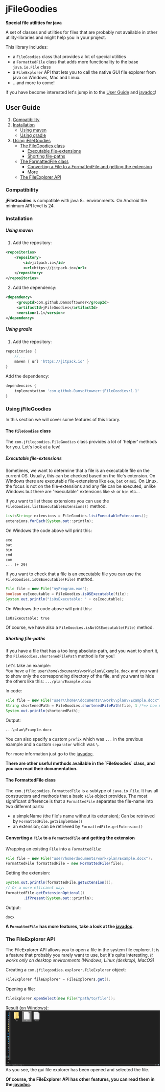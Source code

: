 # jFileGoodies
<p><b>Special file utilities for java</b></p>

A set of classes and utilities for files that are probably not available in other utility-libraries and might help you in your project.

This library includes:
 * a `FileGoodies` class that provides a lot of special utilities 
 * a `FormattedFile` class that adds more functionality to the base `java.io.File` class
 * a `FileExplorer` API that lets you to call the native GUI file explorer from java on Windows, Mac and Linux.
 * ...and more to come!

If you have become interested let's jump in to the [User Guide](#user-guide) and [javadoc](https://jfilegoodies-javadoc.herokuapp.com/)!

## <a name="user-guide"></a> User Guide
1. [Compatibility](#compatibility)
2. [Installation](#installation)
   * [Using maven](#installation-maven)
   * [Using gradle](#installation-gradle)
3. [Using jFileGoodies](#using-library)
   * [The FileGoodies class](#FileGoodies-class)
      * [Executable file-extensions](#executable-file-ext)
      * [Shorting file-paths](#file-path-short)
   * [The FormattedFile class](#FormattedFile-class)
      * [Converting a File to a FormattedFile and getting the extension](#FormattedFile-extension)
      * [More](#FormattedFile-more)
   * [The FileExplorer API](#FileExplorer-API)
     
### <a name="compatibility"><a/> Compatibility
**jFileGoodies** is compatible with java 8+ environments.
On Android the minimum API level is 24.
     
### <a name="installation"></a> Installation
##### <a name="installation-maven"></a> Using maven

1. Add the repository:

```xml
<repositories>
	<repository>
	    <id>jitpack.io</id>
	    <url>https://jitpack.io</url>
	</repository>
</repositories>
```

2. Add the dependency:
```xml
<dependency>
	 <groupId>com.github.Dansoftowner</groupId>
	 <artifactId>jFileGoodies</artifactId>
	 <version>1.1</version>
</dependency>
```

##### <a name="installation-gradle"></a> Using gradle

1. Add the repository:
```groovy
repositories {
	//...
	maven { url 'https://jitpack.io' }
}
```

Add the dependency:
```groovy
dependencies {
    implementation 'com.github.Dansoftowner:jFileGoodies:1.1'
}
```

### <a name="using-library"></a> Using jFileGoodies
In this section we will cover some features of this library.

#### The `FileGoodies` class

The `com.jfilegoodies.FileGoodies` class provides a lot of 'helper' methods for you.
Let's look at a few!

##### <a name="executable-file-ext"></a> Executable file-extensions
Sometimes, we want to determine that a file is an executable file on the current OS.
Usually, this can be checked based on the file's extension.
On Windows there are executable file-extensions like `exe`, `bat` or `msi`.
On Linux, the focus is not on the file-extensions and any file can be executed, unlike Windows but there are "executable" extensions like `sh` or `bin` etc...

If you want to list these extensions you can use the `FileGoodies.listExecutableExtensions()` method.
```java
List<String> extensions = FileGoodies.listExecutableExtensions();
extensions.forEach(System.out::println);
```
On Windows the code above will print this:
```
exe
bat
bin
cmd
com
... (+ 29)
```

If you want to check that a file is an executable file you can use the `FileGoodies.isOSExecutable(File)` method.
```java
File file = new File("myProgram.exe");
boolean osExecutable = FileGoodies.isOSExecutable(file);
System.out.println("isOsExecutable: " + osExecutable);
``` 
On Windows the code above will print this:
```
isOsExecutable: true
```

Of course, we have also a `FileGoodies.isNotOSExecutable(File)` method.

##### <a name="file-path-short"></a> Shorting file-paths
If you have a file that has a too long absolute-path, and you want to short it, the `FileGoodies.shortenedFilePath` method
is for you!

Let's take an example:<br>
 You have a file: `user\home\documents\work\plan\Example.docx` and
 you want to show only the corresponding directory of the file, and you want to hide the others like this: `.../plan/Example.docx`

In code:
```java
File file = new File("user\\home\\documents\\work\\plan\\Example.docx");
String shortenedPath = FileGoodies.shortenedFilePath(file, 1 /*=> how many parent directories should be visible*/);
System.out.println(shortenedPath);
```
Output:
```
...\plan\Example.docx
```

You can also specify a custom `prefix` which was `...` in the previous example and a custom
`separator` which was `\`.

For more information just go to the [javadoc](https://jfilegoodies-javadoc.herokuapp.com/com/jfilegoodies/FileGoodies.html).

<b>
There are other useful methods available in the `FileGoodies` class, and you can read their
documentation. 
</b>

#### <a name="FormattedFile-class"><a/> The FormattedFile class
The `com.jfilegoodies.FormattedFile` is a subtype of `java.io.File`. 
It has all constructors and methods that a basic `File` object provides.
The most significant difference is that a `FormattedFile` separates the file-name into two different parts:
* a simpleName (the file's name without its extension); Can be retrieved by `FormattedFile.getSimpleName()` 
* an extension; can be retrieved by `FormattedFile.getExtension()`

#### <a name="FormattedFile-extension"></a> Converting a `File` to a `FormattedFile` and getting the extension

Wrapping an existing `File` into a `FormattedFile`:
```java
File file = new File("user/home/documents/work/plan/Example.docx");
FormattedFile formattedFile = new FormattedFile(file);
```
Getting the extension:
```java
System.out.println(formattedFile.getExtension());
// Or a more efficient way:
formattedFile.getExtensionOptional()
        .ifPresent(System.out::println);
```
Output:
```
docx
```

**A `FormattedFile` has more features, take a look at the [javadoc](https://jfilegoodies-javadoc.herokuapp.com/com/jfilegoodies/FormattedFile.html).**

### <a name="FileExplorer-API"></a> The FileExplorer API
The FileExplorer API allows you to open a file in the system file explorer.
It is a feature that probably you rarely want to use, but it's quite interesting.
<i>It works only on desktop environments (Windows, Linux (desktop), MacOS)</i>

Creating a `com.jfilegoodies.explorer.FileExplorer` object:
```java
FileExplorer fileExplorer = FileExplorers.get();
```

Opening a file:
```java
fileExplorer.openSelect(new File("path/to/file"));
```
Result (on Windows):
![File selection in Windows FileExplorer](img/explorer-select-open.jpg)
As you see, the gui file explorer has been opened and selected the file.

**Of course, the FileExplorer API has other features, you can read them in the [javadoc](https://jfilegoodies-javadoc.herokuapp.com/com/jfilegoodies/explorer/FileExplorer.html).**